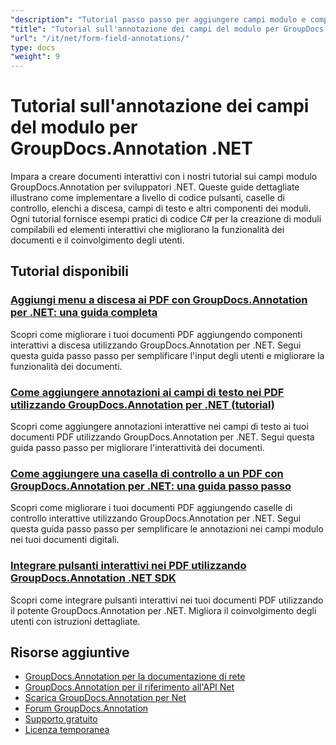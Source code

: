 ```yaml
---
"description": "Tutorial passo passo per aggiungere campi modulo e componenti interattivi ai documenti utilizzando GroupDocs.Annotation per .NET."
"title": "Tutorial sull'annotazione dei campi del modulo per GroupDocs.Annotation .NET"
"url": "/it/net/form-field-annotations/"
type: docs
"weight": 9
---
```


# Tutorial sull'annotazione dei campi del modulo per GroupDocs.Annotation .NET

Impara a creare documenti interattivi con i nostri tutorial sui campi modulo GroupDocs.Annotation per sviluppatori .NET. Queste guide dettagliate illustrano come implementare a livello di codice pulsanti, caselle di controllo, elenchi a discesa, campi di testo e altri componenti dei moduli. Ogni tutorial fornisce esempi pratici di codice C# per la creazione di moduli compilabili ed elementi interattivi che migliorano la funzionalità dei documenti e il coinvolgimento degli utenti.

## Tutorial disponibili

### [Aggiungi menu a discesa ai PDF con GroupDocs.Annotation per .NET: una guida completa](./add-dropdown-pdf-groupdocs-annotation-net/)
Scopri come migliorare i tuoi documenti PDF aggiungendo componenti interattivi a discesa utilizzando GroupDocs.Annotation per .NET. Segui questa guida passo passo per semplificare l'input degli utenti e migliorare la funzionalità dei documenti.

### [Come aggiungere annotazioni ai campi di testo nei PDF utilizzando GroupDocs.Annotation per .NET (tutorial)](./add-text-field-annotations-pdf-groupdocs-net/)
Scopri come aggiungere annotazioni interattive nei campi di testo ai tuoi documenti PDF utilizzando GroupDocs.Annotation per .NET. Segui questa guida passo passo per migliorare l'interattività dei documenti.

### [Come aggiungere una casella di controllo a un PDF con GroupDocs.Annotation per .NET: una guida passo passo](./add-checkbox-pdf-groupdocs-annotation-net/)
Scopri come migliorare i tuoi documenti PDF aggiungendo caselle di controllo interattive utilizzando GroupDocs.Annotation per .NET. Segui questa guida passo passo per semplificare le annotazioni nei campi modulo nei tuoi documenti digitali.

### [Integrare pulsanti interattivi nei PDF utilizzando GroupDocs.Annotation .NET SDK](./master-pdf-button-integration-groupdocs-annotation-net/)
Scopri come integrare pulsanti interattivi nei tuoi documenti PDF utilizzando il potente GroupDocs.Annotation per .NET. Migliora il coinvolgimento degli utenti con istruzioni dettagliate.

## Risorse aggiuntive

- [GroupDocs.Annotation per la documentazione di rete](https://docs.groupdocs.com/annotation/net/)
- [GroupDocs.Annotation per il riferimento all'API Net](https://reference.groupdocs.com/annotation/net/)
- [Scarica GroupDocs.Annotation per Net](https://releases.groupdocs.com/annotation/net/)
- [Forum GroupDocs.Annotation](https://forum.groupdocs.com/c/annotation)
- [Supporto gratuito](https://forum.groupdocs.com/)
- [Licenza temporanea](https://purchase.groupdocs.com/temporary-license/)